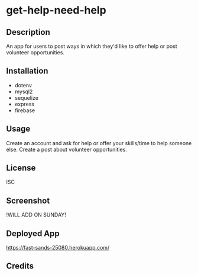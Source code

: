 # get-help-need-help

## Description
An app for users to post ways in which they'd like to offer help or post volunteer opportunities. 

## Installation
* dotenv
* mysql2
* sequelize
* express
* firebase

## Usage
Create an account and ask for help or offer your skills/time to help someone else. Create a post about volunteer opportunities. 

## License
ISC

## Screenshot

!WILL ADD ON SUNDAY!

## Deployed App 
https://fast-sands-25080.herokuapp.com/

## Credits
